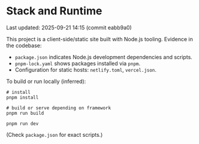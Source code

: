 # Stack and Runtime

Last updated: 2025-09-21 14:15 (commit eabb9a0)

This project is a client-side/static site built with Node.js tooling. Evidence in the codebase:

- `package.json` indicates Node.js development dependencies and scripts.
- `pnpm-lock.yaml` shows packages installed via `pnpm`.
- Configuration for static hosts: `netlify.toml`, `vercel.json`.

To build or run locally (inferred):

```
# install
pnpm install

# build or serve depending on framework
pnpm run build

pnpm run dev
```

(Check `package.json` for exact scripts.)

